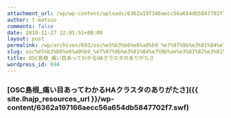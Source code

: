 ```yaml
---
attachment_url: /wp/wp-content/uploads/6362a197166aecc56a654db5847702f7.swf
author: t-matsuo
comments: false
date: 2010-11-27 12:01:51+00:00
layout: post
permalink: /wp/archives/693/osc%e5%b3%b6%e6%a0%b9_%e7%97%9b%e3%81%84%e7%9b%ae%e3%81%82%e3%81%a3%e3%81%a6%e3%82%8f%e3%81%8b%e3%82%8bha%e3%82%af%e3%83%a9%e3%82%b9%e3%82%bf%e3%81%ae%e3%81%82%e3%82%8a%e3%81%8c%e3%81%9f%e3%81%95
slug: osc%e5%b3%b6%e6%a0%b9_%e7%97%9b%e3%81%84%e7%9b%ae%e3%81%82%e3%81%a3%e3%81%a6%e3%82%8f%e3%81%8b%e3%82%8bha%e3%82%af%e3%83%a9%e3%82%b9%e3%82%bf%e3%81%ae%e3%81%82%e3%82%8a%e3%81%8c%e3%81%9f%e3%81%95
title: OSC島根_痛い目あってわかるHAクラスタのありがたさ
wordpress_id: 694
---
```


### [OSC島根_痛い目あってわかるHAクラスタのありがたさ]({{ site.lhajp_resources_url }}/wp-content/6362a197166aecc56a654db5847702f7.swf)
